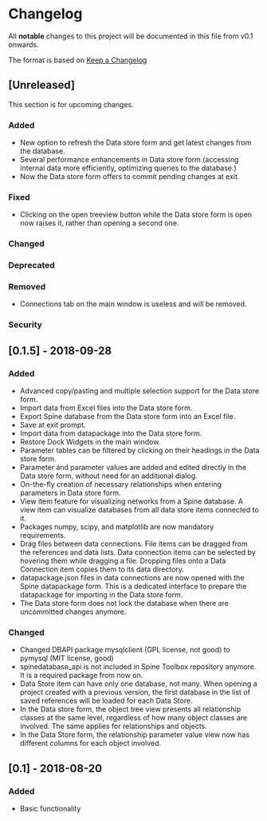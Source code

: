 # Changelog
All **notable** changes to this project will be documented in this file from v0.1 onwards.

The format is based on [Keep a Changelog](http://keepachangelog.com/en/1.0.0/)

## [Unreleased]
This section is for upcoming changes.

### Added
- New option to refresh the Data store form and get latest changes from the database.
- Several performance enhancements in Data store form (accessing internal data more efficiently,
optimizing queries to the database.)
- Now the Data store form offers to commit pending changes at exit.

### Fixed
- Clicking on the open treeview button while the Data store form is open now raises it, rather than opening a
second one.

### Changed

### Deprecated

### Removed
- Connections tab on the main window is useless and will be removed.

### Security

## [0.1.5] - 2018-09-28

### Added
- Advanced copy/pasting and multiple selection support for the Data store form.
- Import data from Excel files into the Data store form.
- Export Spine database from the Data store form into an Excel file.
- Save at exit prompt.
- Import data from datapackage into the Data store form.
- Restore Dock Widgets in the main window.
- Parameter tables can be filtered by clicking on their headings in the Data store form.
- Parameter and parameter values are added and edited directly in the Data store form,
without need for an additional dialog.
- On-the-fly creation of necessary relationships when entering parameters in Data store form.
- View item feature for visualizing networks from a Spine database. A view item can visualize databases
from all data store items connected to it.
- Packages numpy, scipy, and matplotlib are now mandatory requirements.
- Drag files between data connections. File items can be dragged from the references and data lists.
Data connection items can be selected by hovering them while dragging a file. Dropping files onto a Data Connection
item copies them to its data directory.
- datapackage.json files in data connections are now opened with the Spine datapackage form. This is a dedicated
interface to prepare the datapackage for importing in the Data store form.
- The Data store form does not lock the database when there are uncommitted changes anymore.

### Changed
- Changed DBAPI package mysqlclient (GPL license, not good) to pymysql (MIT license, good)
- spinedatabase_api is not included in Spine Toolbox repository anymore. It is a required
package from now on.
- Data Store item can have only one database, not many. When opening a project created with a
previous version, the first database in the list of saved references will be loaded for each Data Store.
- In the Data store form, the object tree view presents all relationship classes at the same level,
regardless of how many object classes are involved. The same applies for relationships and objects.
- In the Data Store form, the relationship parameter value view now has different columns for each object involved.

## [0.1] - 2018-08-20

### Added
- Basic functionality
